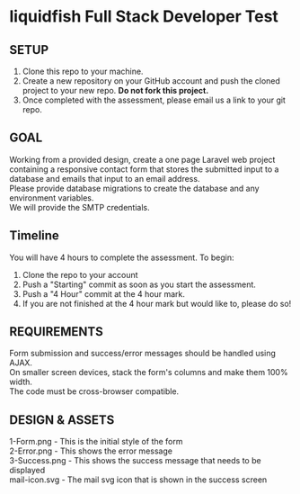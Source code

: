# liquidfish Full Stack Developer Test

## SETUP
1. Clone this repo to your machine.  
2. Create a new repository on your GitHub account and push the cloned project to your new repo. **Do not fork this project.**
3. Once completed with the assessment, please email us a link to your git repo.  

## GOAL
Working from a provided design, create a one page Laravel web project containing a responsive contact form that stores the submitted input to a database and emails that input to an email address.  
Please provide database migrations to create the database and any environment variables.   
We will provide the SMTP credentials. 

## Timeline
You will have 4 hours to complete the assessment. To begin:  
1. Clone the repo to your account
2. Push a "Starting" commit as soon as you start the assessment.
3. Push a "4 Hour" commit at the 4 hour mark.
4. If you are not finished at the 4 hour mark but would like to, please do so!  

## REQUIREMENTS
Form submission and success/error messages should be handled using AJAX.   
On smaller screen devices, stack the form's columns and make them 100% width.  
The code must be cross-browser compatible. 


## DESIGN & ASSETS
1-Form.png - This is the initial style of the form  
2-Error.png - This shows the error message   
3-Success.png - This shows the success message that needs to be displayed  
mail-icon.svg - The mail svg icon that is shown in the success screen  
